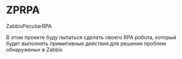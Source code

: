 # ZPRPA
ZabbixPeculiarRPA

В этом проекте буду пытаться сделать своего RPA робота, который будет выполнять примитивные действия для решения проблем обнаруженых в Zabbix
